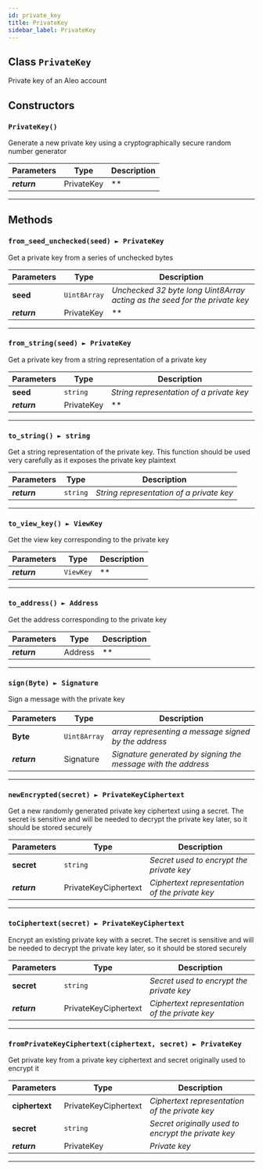 ```yaml
---
id: private_key
title: PrivateKey
sidebar_label: PrivateKey
---
```


## Class `PrivateKey`

Private key of an Aleo account

## Constructors


### `PrivateKey()`

Generate a new private key using a cryptographically secure random number generator

Parameters | Type | Description
--- | --- | ---
__*return*__ | PrivateKey | **

---

## Methods

### `from_seed_unchecked(seed) ► PrivateKey`
 

Get a private key from a series of unchecked bytes

Parameters | Type | Description
--- | --- | ---
__seed__ | `Uint8Array` | *Unchecked 32 byte long Uint8Array acting as the seed for the private key*
__*return*__ | PrivateKey | **

---

### `from_string(seed) ► PrivateKey`
 

Get a private key from a string representation of a private key

Parameters | Type | Description
--- | --- | ---
__seed__ | `string` | *String representation of a private key*
__*return*__ | PrivateKey | **

---

### `to_string() ► string`


Get a string representation of the private key. This function should be used very carefully
as it exposes the private key plaintext

Parameters | Type | Description
--- | --- | ---
__*return*__ | `string` | *String representation of a private key*

---

### `to_view_key() ► ViewKey`


Get the view key corresponding to the private key

Parameters | Type | Description
--- | --- | ---
__*return*__ | `ViewKey` | **

---

### `to_address() ► Address`


Get the address corresponding to the private key

Parameters | Type | Description
--- | --- | ---
__*return*__ | Address | **

---

### `sign(Byte) ► Signature`


Sign a message with the private key

Parameters | Type | Description
--- | --- | ---
__Byte__ | `Uint8Array` | *array representing a message signed by the address*
__*return*__ | Signature | *Signature generated by signing the message with the address*

---

### `newEncrypted(secret) ► PrivateKeyCiphertext`
 

Get a new randomly generated private key ciphertext using a secret. The secret is sensitive
and will be needed to decrypt the private key later, so it should be stored securely

Parameters | Type | Description
--- | --- | ---
__secret__ | `string` | *Secret used to encrypt the private key*
__*return*__ | PrivateKeyCiphertext | *Ciphertext representation of the private key*

---

### `toCiphertext(secret) ► PrivateKeyCiphertext`


Encrypt an existing private key with a secret. The secret is sensitive and will be needed to
decrypt the private key later, so it should be stored securely

Parameters | Type | Description
--- | --- | ---
__secret__ | `string` | *Secret used to encrypt the private key*
__*return*__ | PrivateKeyCiphertext | *Ciphertext representation of the private key*

---

### `fromPrivateKeyCiphertext(ciphertext, secret) ► PrivateKey`
 

Get private key from a private key ciphertext and secret originally used to encrypt it

Parameters | Type | Description
--- | --- | ---
__ciphertext__ | PrivateKeyCiphertext | *Ciphertext representation of the private key*
__secret__ | `string` | *Secret originally used to encrypt the private key*
__*return*__ | PrivateKey | *Private key*

--- 